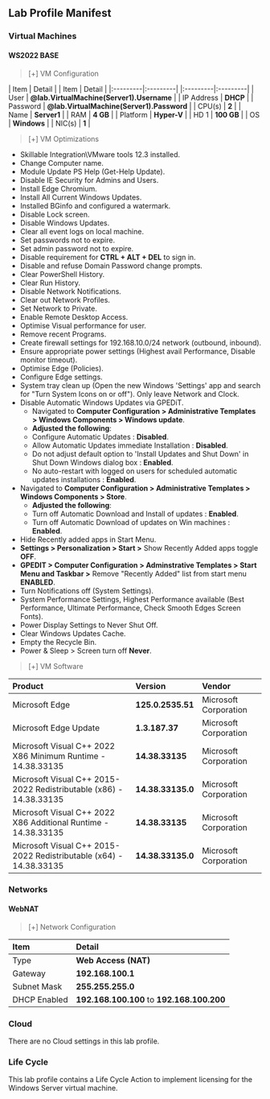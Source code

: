 ## Lab Profile Manifest

### Virtual Machines

#### WS2022 BASE

>[+] VM Configuration
>
| Item | Detail | | Item | Detail |
|:---------|:---------| |:---------|:---------|
| User | **@lab.VirtualMachine(Server1).Username** | | IP Address   | **DHCP**   |
| Password | **@lab.VirtualMachine(Server1).Password** | | CPU(s) | **2** |
| Name   | **Server1** | | RAM | **4 GB** |
| Platform | **Hyper-V** | | HD 1 | **100 GB** |
| OS | **Windows** | | NIC(s) | **1** |

>[+]  VM Optimizations
- Skillable Integration\VMware tools 12.3 installed.
- Change Computer name. 
- Module Update PS Help (Get-Help Update).
- Disable IE Security for Admins and Users.
- Install Edge Chromium.
- Install All Current Windows Updates. 
- Installed BGinfo and configured a watermark.
- Disable Lock screen.
- Disable Windows Updates.
- Clear all event logs on local machine.
- Set passwords not to expire.
- Set admin password not to expire.
- Disable requirement for **CTRL + ALT + DEL** to sign in.
- Disable and refuse Domain Password change prompts. 
- Clear PowerShell History.
- Clear Run History.
- Disable Network Notifications.
- Clear out Network Profiles.
- Set Network to Private.
- Enable Remote Desktop Access.
- Optimise Visual performance for user.
- Remove recent Programs.
- Create firewall settings for 192.168.10.0/24 network (outbound, inbound).
- Ensure appropriate power settings (Highest avail Performance, Disable monitor timeout).
- Optimise Edge (Policies).
- Configure Edge settings.
- System tray clean up (Open the new Windows 'Settings' app and search for "Turn System Icons on or off"). Only leave Network and Clock.
- Disable Automatic Windows Updates via GPEDiT.
    - Navigated to **Computer Configuration >  Administrative Templates > Windows Components > Windows update**.  
    - **Adjusted the following**: 
    - Configure Automatic Updates : **Disabled**. 
    - Allow Automatic Updates immediate Installation : **Disabled**. 
    - Do not adjust default option to 'Install Updates and Shut Down' in Shut Down Windows dialog box : **Enabled**.  
    - No auto-restart with logged on users for scheduled automatic updates installations : **Enabled**. 
- Navigated to **Computer Configuration > Administrative Templates > Windows Components > Store**.  
    - **Adjusted the following**:
    - Turn off Automatic Download and Install of updates : **Enabled**.  
    - Turn off Automatic Download of updates on Win machines : **Enabled**.
-  Hide Recently added apps in Start Menu.
- **Settings > Personalization > Start >** Show Recently Added apps toggle **OFF**.
- **GPEDIT > Computer Configuration > Adminstrative Templates > Start Menu and Taskbar >** Remove "Recently Added" list from start menu **ENABLED**. 
-  Turn Notifications off (System Settings).
-  System Performance Settings, Highest Performance available (Best Performance, Ultimate Performance, Check Smooth Edges Screen Fonts). 
-  Power Display Settings to Never Shut Off. 
-  Clear Windows Updates Cache. 
-  Empty the Recycle Bin. 
-  Power & Sleep > Screen turn off **Never**.

>[+] VM Software
>
|Product|Version|Vendor|
|:--|:--|:--|
|Microsoft Edge|                                                     **125.0.2535.51**|  Microsoft Corporation| 
|Microsoft Edge Update|                                              **1.3.187.37**|     Microsoft Corporation|                           
|Microsoft Visual C++ 2022 X86 Minimum Runtime - 14.38.33135|        **14.38.33135**|    Microsoft Corporation|     
|Microsoft Visual C++ 2015-2022 Redistributable (x86) - 14.38.33135| **14.38.33135.0**|  Microsoft Corporation|     
|Microsoft Visual C++ 2022 X86 Additional Runtime - 14.38.33135|     **14.38.33135**|    Microsoft Corporation|     
|Microsoft Visual C++ 2015-2022 Redistributable (x64) - 14.38.33135| **14.38.33135.0**|  Microsoft Corporation| 

### Networks

#### WebNAT

>[+] Network Configuration
>
|Item|Detail|
|:----|:----|
|Type|**Web Access (NAT)**|
|Gateway|**192.168.100.1**|
|Subnet Mask|**255.255.255.0**|
|DHCP Enabled|**192.168.100.100** to **192.168.100.200**|

### Cloud
There are no Cloud settings in this lab profile.

### Life Cycle
This lab profile contains a Life Cycle Action to implement licensing for the Windows Server virtual machine.
